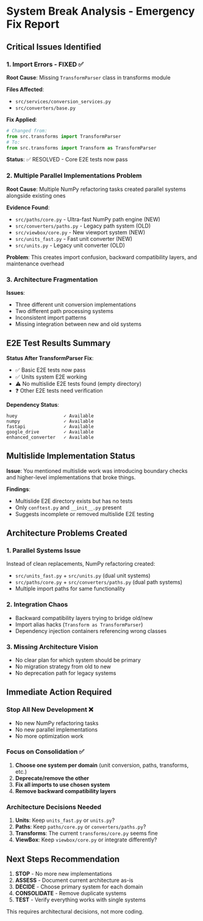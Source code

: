 # System Break Analysis - Emergency Fix Report

## Critical Issues Identified

### 1. Import Errors - FIXED ✅
**Root Cause**: Missing `TransformParser` class in transforms module

**Files Affected**:
- `src/services/conversion_services.py`
- `src/converters/base.py`

**Fix Applied**:
```python
# Changed from:
from src.transforms import TransformParser
# To:
from src.transforms import Transform as TransformParser
```

**Status**: ✅ RESOLVED - Core E2E tests now pass

### 2. Multiple Parallel Implementations Problem
**Root Cause**: Multiple NumPy refactoring tasks created parallel systems alongside existing ones

**Evidence Found**:
- `src/paths/core.py` - Ultra-fast NumPy path engine (NEW)
- `src/converters/paths.py` - Legacy path system (OLD)
- `src/viewbox/core.py` - New viewport system (NEW)
- `src/units_fast.py` - Fast unit converter (NEW)
- `src/units.py` - Legacy unit converter (OLD)

**Problem**: This creates import confusion, backward compatibility layers, and maintenance overhead

### 3. Architecture Fragmentation
**Issues**:
- Three different unit conversion implementations
- Two different path processing systems
- Inconsistent import patterns
- Missing integration between new and old systems

## E2E Test Results Summary

**Status After TransformParser Fix**:
- ✅ Basic E2E tests now pass
- ✅ Units system E2E working
- ⚠️ No multislide E2E tests found (empty directory)
- ❓ Other E2E tests need verification

**Dependency Status**:
```
huey                 ✓ Available
numpy                ✓ Available
fastapi              ✓ Available
google_drive         ✓ Available
enhanced_converter   ✓ Available
```

## Multislide Implementation Status

**Issue**: You mentioned multislide work was introducing boundary checks and higher-level implementations that broke things.

**Findings**:
- Multislide E2E directory exists but has no tests
- Only `conftest.py` and `__init__.py` present
- Suggests incomplete or removed multislide E2E testing

## Architecture Problems Created

### 1. Parallel Systems Issue
Instead of clean replacements, NumPy refactoring created:
- `src/units_fast.py` + `src/units.py` (dual unit systems)
- `src/paths/core.py` + `src/converters/paths.py` (dual path systems)
- Multiple import paths for same functionality

### 2. Integration Chaos
- Backward compatibility layers trying to bridge old/new
- Import alias hacks (`Transform as TransformParser`)
- Dependency injection containers referencing wrong classes

### 3. Missing Architecture Vision
- No clear plan for which system should be primary
- No migration strategy from old to new
- No deprecation path for legacy systems

## Immediate Action Required

### Stop All New Development ❌
- No new NumPy refactoring tasks
- No new parallel implementations
- No more optimization work

### Focus on Consolidation ✅
1. **Choose one system per domain** (unit conversion, paths, transforms, etc.)
2. **Deprecate/remove the other**
3. **Fix all imports to use chosen system**
4. **Remove backward compatibility layers**

### Architecture Decisions Needed
1. **Units**: Keep `units_fast.py` or `units.py`?
2. **Paths**: Keep `paths/core.py` or `converters/paths.py`?
3. **Transforms**: The current `transforms/core.py` seems fine
4. **ViewBox**: Keep `viewbox/core.py` or integrate differently?

## Next Steps Recommendation

1. **STOP** - No more new implementations
2. **ASSESS** - Document current architecture as-is
3. **DECIDE** - Choose primary system for each domain
4. **CONSOLIDATE** - Remove duplicate systems
5. **TEST** - Verify everything works with single systems

This requires architectural decisions, not more coding.